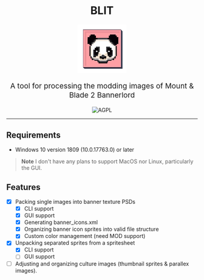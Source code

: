 <div align="center">
<h1><b>BLIT</b></h1>
<img src="docs/images/icon.png" alt="Logo" />
<p style="font-size:1.2rem;">
A tool for processing the modding images of Mount &amp; Blade 2 Bannerlord
</p>
<img src="https://www.gnu.org/graphics/agplv3-with-text-100x42.png" alt="AGPL" />
</div>

---

## Requirements
- Windows 10 version 1809 (10.0.17763.0) or later
> **Note**
> I don't have any plans to support MacOS nor Linux, particularly the GUI.

## Features

- [x] Packing single images into banner texture PSDs
	- [x] CLI support
	- [x] GUI support
	- [x] Generating banner_icons.xml
	- [x] Organizing banner icon sprites into valid file structure
	- [x] Custom color management (need MOD support)
- [x] Unpacking separated sprites from a spritesheet
	- [x] CLI support
	- [ ] GUI support
- [ ] Adjusting and organizing culture images (thumbnail sprites & parallex images).
